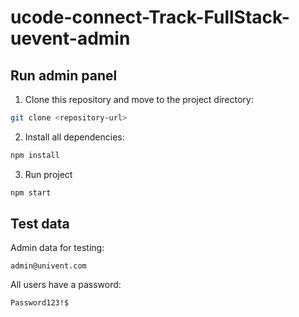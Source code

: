 # ucode-connect-Track-FullStack-uevent-admin

## Run admin panel
1. Clone this repository and move to the project directory:
```bash
git clone <repository-url>
```
2. Install all dependencies:
```bash
npm install
```
3. Run project
```bash
npm start
```

## Test data
Admin data for testing:
```text
admin@univent.com
```
All users have a password:
```text
Password123!$
```